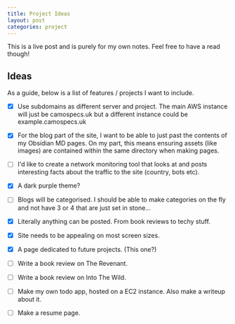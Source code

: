 ```yaml
---
title: Project Ideas
layout: post
categories: project
---
```

This is a live post and is purely for my own notes. Feel free to have a read though!

## Ideas

As a guide, below is a list of features / projects I want to include.

- [x] Use subdomains as different server and project. The main AWS instance will just be camospecs.uk but a different instance could be   example.camospecs.uk

- [x] For the blog part of the site, I want to be able to just past the contents of my Obsidian MD pages. On my part, this means ensuring assets (like images) are contained within the same directory when making pages.

- [ ] I'd like to create a network monitoring tool that looks at and posts interesting facts about the traffic to the site (country, bots etc).
    
- [x] A dark purple theme?
    
- [ ] Blogs will be categorised. I should be able to make categories on the fly and not have 3 or 4 that are just set in stone...
    
- [x] Literally anything can be posted. From book reviews to techy stuff.

- [x] Site needs to be appealing on most screen sizes.

- [x] A page dedicated to future projects. (This one?)

- [ ] Write a book review on The Revenant.

- [ ] Write a book review on Into The Wild.

- [ ] Make my own todo app, hosted on a EC2 instance. Also make a writeup about it.

- [ ] Make a resume page.
